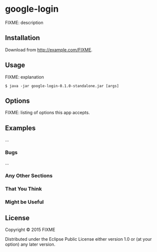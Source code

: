 # google-login

FIXME: description

## Installation

Download from http://example.com/FIXME.

## Usage

FIXME: explanation

    $ java -jar google-login-0.1.0-standalone.jar [args]

## Options

FIXME: listing of options this app accepts.

## Examples

...

### Bugs

...

### Any Other Sections
### That You Think
### Might be Useful

## License

Copyright © 2015 FIXME

Distributed under the Eclipse Public License either version 1.0 or (at
your option) any later version.
